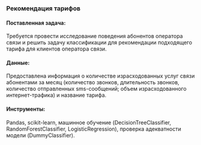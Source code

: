 ### Рекомендация тарифов

#### Поставленная задача:
Требуется провести исследование поведения абонентов оператора связи и решить задачу классификации для рекомендации подходящего тарифа для клиентов оператора связи. 

#### Данные:
Предоставлена информация о количестве израсходованных услуг связи абонентами за месяц (количество звонков, длительность звонков, количество отправленных sms-сообщений; объем израсходованного интернет-трафика) и название тарифа.

#### Инструменты:
Pandas, scikit-learn, машинное обучение (DecisionTreeClassifier, RandomForestClassifier, LogisticRegression), проверка адекватности модели (DummyClassifier).
